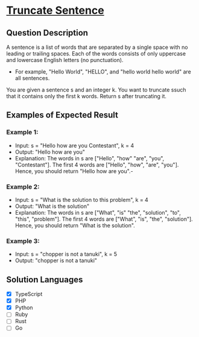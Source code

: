 # [Truncate Sentence](https://leetcode.com/problems/truncate-sentence/description/)

## Question Description

A sentence is a list of words that are separated by a single space with no leading or trailing spaces. Each of the words consists of only uppercase and lowercase English letters (no punctuation).

- For example, "Hello World", "HELLO", and "hello world hello world" are all sentences.

You are given a sentence s​​​​​​ and an integer k​​​​​​. You want to truncate s​​​​​​ such that it contains only the first k​​​​​​ words. Return s​​​​​​ after truncating it.

## Examples of Expected Result

### Example 1:

- Input: s = "Hello how are you Contestant", k = 4
- Output: "Hello how are you"
- Explanation:
  The words in s are ["Hello", "how" "are", "you", "Contestant"].
  The first 4 words are ["Hello", "how", "are", "you"].
  Hence, you should return "Hello how are you".-

### Example 2:

- Input: s = "What is the solution to this problem", k = 4
- Output: "What is the solution"
- Explanation:
  The words in s are ["What", "is" "the", "solution", "to", "this", "problem"].
  The first 4 words are ["What", "is", "the", "solution"].
  Hence, you should return "What is the solution".

### Example 3:

- Input: s = "chopper is not a tanuki", k = 5
- Output: "chopper is not a tanuki"

## Solution Languages

- [x] TypeScript
- [x] PHP
- [x] Python
- [ ] Ruby
- [ ] Rust
- [ ] Go
